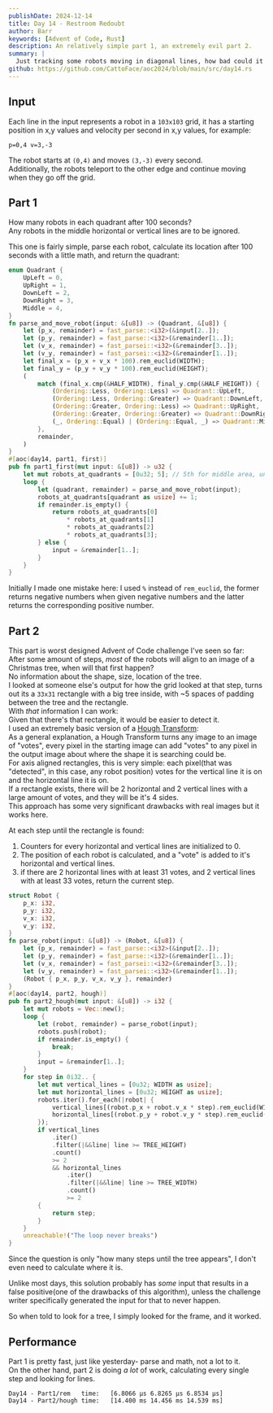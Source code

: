 ```yaml
---
publishDate: 2024-12-14
title: Day 14 - Restroom Redoubt
author: Barr
keywords: [Advent of Code, Rust]
description: An relatively simple part 1, an extremely evil part 2.
summary: |
  Just tracking some robots moving in diagonal lines, how bad could it be?
github: https://github.com/CattoFace/aoc2024/blob/main/src/day14.rs
---
```

## Input
Each line in the input represents a robot in a `103x103` grid, it has a starting position in x,y values and velocity per second in x,y values, for example:
```
p=0,4 v=3,-3
```
The robot starts at `(0,4)` and moves `(3,-3)` every second.  
Additionally, the robots teleport to the other edge and continue moving when they go off the grid.

## Part 1
How many robots in each quadrant after 100 seconds?  
Any robots in the middle horizontal or vertical lines are to be ignored.  

This one is fairly simple, parse each robot, calculate its location after 100 seconds with a little math, and return the quadrant:
```rust
enum Quadrant {
    UpLeft = 0,
    UpRight = 1,
    DownLeft = 2,
    DownRight = 3,
    Middle = 4,
}
fn parse_and_move_robot(input: &[u8]) -> (Quadrant, &[u8]) {
    let (p_x, remainder) = fast_parse::<i32>(&input[2..]);
    let (p_y, remainder) = fast_parse::<i32>(&remainder[1..]);
    let (v_x, remainder) = fast_parsei::<i32>(&remainder[3..]);
    let (v_y, remainder) = fast_parsei::<i32>(&remainder[1..]);
    let final_x = (p_x + v_x * 100).rem_euclid(WIDTH);
    let final_y = (p_y + v_y * 100).rem_euclid(HEIGHT);
    (
        match (final_x.cmp(&HALF_WIDTH), final_y.cmp(&HALF_HEIGHT)) {
            (Ordering::Less, Ordering::Less) => Quadrant::UpLeft,
            (Ordering::Less, Ordering::Greater) => Quadrant::DownLeft,
            (Ordering::Greater, Ordering::Less) => Quadrant::UpRight,
            (Ordering::Greater, Ordering::Greater) => Quadrant::DownRight,
            (_, Ordering::Equal) | (Ordering::Equal, _) => Quadrant::Middle,
        },
        remainder,
    )
}
#[aoc(day14, part1, first)]
pub fn part1_first(mut input: &[u8]) -> u32 {
    let mut robots_at_quadrants = [0u32; 5]; // 5th for middle area, unused
    loop {
        let (quadrant, remainder) = parse_and_move_robot(input);
        robots_at_quadrants[quadrant as usize] += 1;
        if remainder.is_empty() {
            return robots_at_quadrants[0]
                * robots_at_quadrants[1]
                * robots_at_quadrants[2]
                * robots_at_quadrants[3];
        } else {
            input = &remainder[1..];
        }
    }
}
```
Initially I made one mistake here: I used `%` instead of `rem_euclid`, the former returns negative numbers when given negative numbers and the latter returns the corresponding positive number.

## Part 2
This part is worst designed Advent of Code challenge I've seen so far:  
After some amount of steps, *most* of the robots will align to an image of a Christmas tree, when will that first happen?  
No information about the shape, size, location of the tree.  
I looked at someone else's output for how the grid looked at that step, turns out its a `33x31` rectangle with a big tree inside, with ~5 spaces of padding between the tree and the rectangle.  
With *that* information I can work:  
Given that there's that rectangle, it would be easier to detect it.  
I used an extremely basic version of a [Hough Transform](https://en.wikipedia.org/wiki/Hough_transform):  
As a general explanation, a Hough Transform turns any image to an image of "votes", every pixel in the starting image can add "votes" to any pixel in the output image about where the shape it is searching could be.  
For axis aligned rectangles, this is very simple: each pixel(that was "detected", in this case, any robot position) votes for the vertical line it is on and the horizontal line it is on.  
If a rectangle exists, there will be 2 horizontal and 2 vertical lines with a large amount of votes, and they will be it's 4 sides.  
This approach has some very significant drawbacks with real images but it works here.  

At each step until the rectangle is found:
1. Counters for every horizontal and vertical lines are initialized to 0.
2. The position of each robot is calculated, and a "vote" is added to it's horizontal and vertical lines.
3. if there are 2 horizontal lines with at least 31 votes, and 2 vertical lines with at least 33 votes, return the current step.
```rust
struct Robot {
    p_x: i32,
    p_y: i32,
    v_x: i32,
    v_y: i32,
}
fn parse_robot(input: &[u8]) -> (Robot, &[u8]) {
    let (p_x, remainder) = fast_parse::<i32>(&input[2..]);
    let (p_y, remainder) = fast_parse::<i32>(&remainder[1..]);
    let (v_x, remainder) = fast_parsei::<i32>(&remainder[3..]);
    let (v_y, remainder) = fast_parsei::<i32>(&remainder[1..]);
    (Robot { p_x, p_y, v_x, v_y }, remainder)
}
#[aoc(day14, part2, hough)]
pub fn part2_hough(mut input: &[u8]) -> i32 {
    let mut robots = Vec::new();
    loop {
        let (robot, remainder) = parse_robot(input);
        robots.push(robot);
        if remainder.is_empty() {
            break;
        }
        input = &remainder[1..];
    }
    for step in 0i32.. {
        let mut vertical_lines = [0u32; WIDTH as usize];
        let mut horizontal_lines = [0u32; HEIGHT as usize];
        robots.iter().for_each(|robot| {
            vertical_lines[(robot.p_x + robot.v_x * step).rem_euclid(WIDTH) as usize] += 1;
            horizontal_lines[(robot.p_y + robot.v_y * step).rem_euclid(HEIGHT) as usize] += 1;
        });
        if vertical_lines
            .iter()
            .filter(|&&line| line >= TREE_HEIGHT)
            .count()
            >= 2
            && horizontal_lines
                .iter()
                .filter(|&&line| line >= TREE_WIDTH)
                .count()
                >= 2
        {
            return step;
        }
    }
    unreachable!("The loop never breaks")
}
```
Since the question is only "how many steps until the tree appears", I don't even need to calculate where it is.

Unlike most days, this solution probably has *some* input that results in a false positive(one of the drawbacks of this algorithm), unless the challenge writer specifically generated the input for that to never happen.

So when told to look for a tree, I simply looked for the frame, and it worked.

## Performance
Part 1 is pretty fast, just like yesterday- parse and math, not a lot to it.  
On the other hand, part 2 is doing *a lot* of work, calculating every single step and looking for lines.  
```
Day14 - Part1/rem   time:   [6.8066 µs 6.8265 µs 6.8534 µs]
Day14 - Part2/hough time:   [14.400 ms 14.456 ms 14.539 ms]
```
